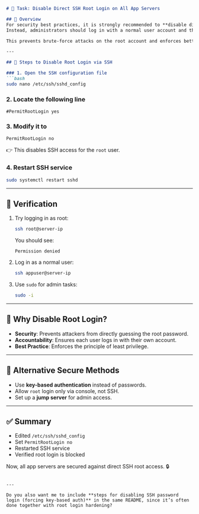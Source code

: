 

````markdown
# 🚀 Task: Disable Direct SSH Root Login on All App Servers

## 📌 Overview
For security best practices, it is strongly recommended to **disable direct SSH login for the root user**.  
Instead, administrators should log in with a normal user account and then use `sudo` or `su` for root privileges.  

This prevents brute-force attacks on the root account and enforces better access control.

---

## 🔹 Steps to Disable Root Login via SSH

### 1. Open the SSH configuration file
```bash
sudo nano /etc/ssh/sshd_config
````

### 2. Locate the following line

```
#PermitRootLogin yes
```

### 3. Modify it to

```
PermitRootLogin no
```

👉 This disables SSH access for the `root` user.

### 4. Restart SSH service

```bash
sudo systemctl restart sshd
```

---

## 🔹 Verification

1. Try logging in as root:

   ```bash
   ssh root@server-ip
   ```

   You should see:

   ```
   Permission denied
   ```

2. Log in as a normal user:

   ```bash
   ssh appuser@server-ip
   ```

3. Use `sudo` for admin tasks:

   ```bash
   sudo -i
   ```

---

## 🔹 Why Disable Root Login?

* **Security**: Prevents attackers from directly guessing the root password.
* **Accountability**: Ensures each user logs in with their own account.
* **Best Practice**: Enforces the principle of least privilege.

---

## 🔹 Alternative Secure Methods

* Use **key-based authentication** instead of passwords.
* Allow `root` login only via console, not SSH.
* Set up a **jump server** for admin access.

---

## ✅ Summary

* Edited `/etc/ssh/sshd_config`
* Set `PermitRootLogin no`
* Restarted SSH service
* Verified root login is blocked

Now, all app servers are secured against direct SSH root access. 🔒

```

---

Do you also want me to include **steps for disabling SSH password login (forcing key-based auth)** in the same README, since it’s often done together with root login hardening?
```
